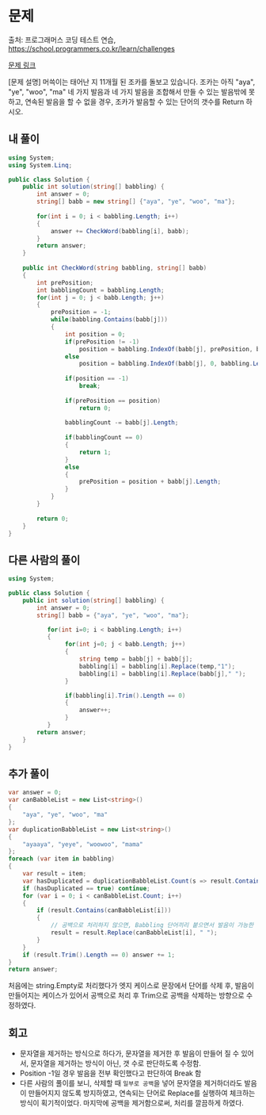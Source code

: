 # 문제
출처: 프로그래머스 코딩 테스트 연습, https://school.programmers.co.kr/learn/challenges

[문제 링크](https://school.programmers.co.kr/learn/courses/30/lessons/133499)


[문제 설명]
머쓱이는 태어난 지 11개월 된 조카를 돌보고 있습니다. 조카는 아직 "aya", "ye", "woo", "ma" 네 가지 발음과 네 가지 발음을 조합해서 만들 수 있는 발음밖에 못하고, 연속된 발음을 할 수 없을 경우, 조카가 발음할 수 있는 단어의 갯수를 Return 하시오.


## 내 풀이
``` C#
using System;
using System.Linq;

public class Solution {
    public int solution(string[] babbling) {
        int answer = 0;
        string[] babb = new string[] {"aya", "ye", "woo", "ma"};
        
        for(int i = 0; i < babbling.Length; i++)
        {
            answer += CheckWord(babbling[i], babb);
        }
        return answer;
    }
    
    public int CheckWord(string babbling, string[] babb)
    {
        int prePosition;
        int babblingCount = babbling.Length;
        for(int j = 0; j < babb.Length; j++)
        {
            prePosition = -1;
            while(babbling.Contains(babb[j]))
            {
                int position = 0;
                if(prePosition != -1)
                    position = babbling.IndexOf(babb[j], prePosition, babbling.Length - prePosition);
                else
                    position = babbling.IndexOf(babb[j], 0, babbling.Length);
                
                if(position == -1)
                    break;
                
                if(prePosition == position)
                    return 0;    
                
                babblingCount -= babb[j].Length;
                    
                if(babblingCount == 0)
                {
                    return 1;
                }
                else
                {
                    prePosition = position + babb[j].Length;
                }    
            }
        }
        
        return 0;
    }
}
```

## 다른 사람의 풀이
``` C#
using System;

public class Solution {
    public int solution(string[] babbling) {
        int answer = 0;
        string[] babb = {"aya", "ye", "woo", "ma"};

           for(int i=0; i < babbling.Length; i++)
           {
                for(int j=0; j < babb.Length; j++)
                {
                    string temp = babb[j] + babb[j];
                    babbling[i] = babbling[i].Replace(temp,"1");
                    babbling[i] = babbling[i].Replace(babb[j]," ");
                }

                if(babbling[i].Trim().Length == 0)
                {
                    answer++;
                }
           }
        return answer;
    }
}
```

## 추가 풀이
```c#
var answer = 0;
var canBabbleList = new List<string>()
{
    "aya", "ye", "woo", "ma"
};
var duplicationBabbleList = new List<string>()
{
    "ayaaya", "yeye", "woowoo", "mama"
};
foreach (var item in babbling)
{
    var result = item;
    var hasDuplicated = duplicationBabbleList.Count(s => result.Contains(s)) > 0;
    if (hasDuplicated == true) continue;
    for (var i = 0; i < canBabbleList.Count; i++)
    {
        if (result.Contains(canBabbleList[i]))
        {
            // 공백으로 처리하지 않으면, Babbling 단어끼리 붙으면서 발음이 가능한 단어가 될 수 있어서 string.Empty가 아닌 공백으로 처리해야한다.
            result = result.Replace(canBabbleList[i], " ");
        }
    }
    if (result.Trim().Length == 0) answer += 1;
}
return answer;
```
처음에는 string.Empty로 처리했다가 엣지 케이스로 문장에서 단어를 삭제 후, 발음이 만들어지는 케이스가 있어서 공백으로 처리 후 Trim으로 공백을 삭제하는 방향으로 수정하였다.

## 회고
- 문자열을 제거하는 방식으로 하다가, 문자열을 제거한 후 발음이 만들어 질 수 있어서, 문자열을 제거하는 방식이 아닌, 갯 수로 판단하도록 수정함.
- Position -1일 경우 발음을 전부 확인했다고 판단하여 Break 함 
- 다른 사람의 풀이를 보니, 삭제할 때 `일부로 공백`을 넣어 문자열을 제거하더라도 발음이 만들어지지 않도록 방지하였고, 연속되는 단어로 Replace를 실행하여 체크하는 방식이 획기적이었다. 마지막에 공백을 제거함으로써, 처리를 깔끔하게 하였다.
